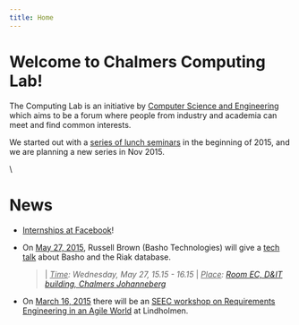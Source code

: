 ```yaml
---
title: Home
---
```




# Welcome to Chalmers Computing Lab!

The Computing Lab is an initiative by [Computer Science and Engineering](http://www.chalmers.se/cse/) which aims to be a forum where people from industry and academia can meet and find common interests.

We started out with a [series of lunch seminars](tech-talks.html) in the beginning of 2015, and we are planning a new series in Nov 2015.

\



# News

  * [Internships at Facebook](https://www.facebook.com/careers/university/internships/engineering?attachment_canonical_url=https%3A%2F%2Fwww.facebook.com%2Fcareers%2Funiversity%2Finternships%2Fengineering)!
  * On <u>May 27, 2015</u>, Russell Brown (Basho Technologies) will give a [tech talk](abstracts.html#brown) about Basho and the Riak database.

    >| *<u>Time</u>:  Wednesday, May 27, 15.15 - 16.15*
    >| *<u>Place</u>: [Room EC, D&IT building, Chalmers Johanneberg](http://maps.chalmers.se/#ec631799-6bfa-4995-95e3-efe03c13ad70)*

  * On <u>March 16, 2015</u> there will be an [SEEC workshop on Requirements Engineering in an Agile World](https://seecgot.wordpress.com/2015/03/05/do-we-still-need-requirements-on-the-role-of-re-in-an-agile-world/) at Lindholmen.

